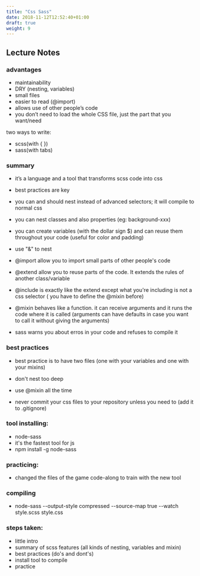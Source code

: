 ```yaml
---
title: "Css Sass"
date: 2018-11-12T12:52:40+01:00
draft: true
weight: 9
---
```


## Lecture Notes

### advantages

- maintainability
- DRY (nesting, variables)
- small files
- easier to read (@import)
- allows use of other people’s code 
- you don’t need to load the whole CSS file, just the part that you want/need

two ways to write:
- scss(with { })
- sass(with tabs)

### summary

- it’s a language and a tool that transforms scss code into css

- best practices are key

- you can and should nest instead of advanced selectors; it will compile to normal css

- you can nest classes and also properties (eg: background-xxx)

- you can create variables (with the dollar sign $) and can reuse them throughout your code (useful for color and padding)

- use "&" to nest

- @import allow you to import small parts of other people's code

- @extend allow you to reuse parts of the code. It extends the rules of another class/variable

- @include is exactly like the extend except what you're including is not a css selector ( you have to define the @mixin before)

- @mixin behaves like a function. it can receive arguments and it runs the code where it is called (arguments can have defaults in case you want to call it without giving the arguments)

- sass warns you about erros in your code and refuses to compile it

### best practices

- best practice is to have two files (one with your variables and one with your mixins)

- don't nest too deep

- use @mixin all the time

- never commit your css files to your repository unless you need to (add it to .gitignore)

### tool installing:
 - node-sass
 - it's the fastest tool for js
 - npm install -g node-sass

### practicing:
- changed the files of the game code-along to train with the new tool

### compiling
- node-sass --output-style compressed --source-map true --watch style.scss style.css

### steps taken:
- little intro
- summary of scss features (all kinds of nesting, variables and mixin)
- best practices (do's and dont's)
- install tool to compile
- practice